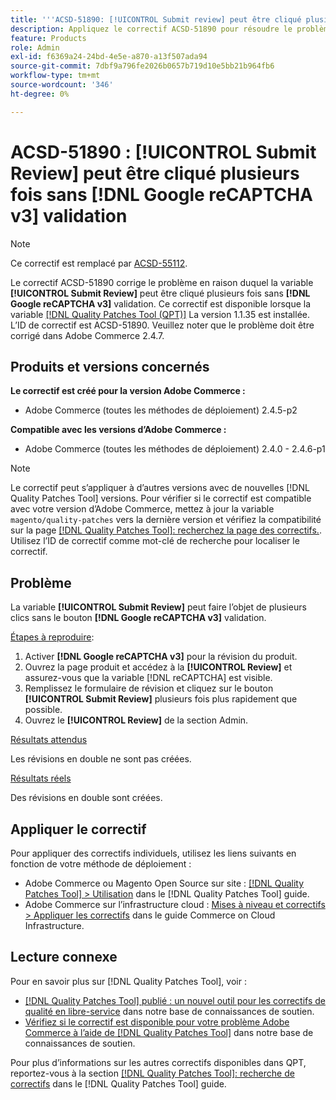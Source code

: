 ```yaml
---
title: '''ACSD-51890: [!UICONTROL Submit review] peut être cliqué plusieurs fois"'
description: Appliquez le correctif ACSD-51890 pour résoudre le problème Adobe Commerce où la variable [!UICONTROL Submit Review] peut être cliqué plusieurs fois sans [!DNL Google reCAPTCHA v3] validation.
feature: Products
role: Admin
exl-id: f6369a24-24bd-4e5e-a870-a13f507ada94
source-git-commit: 7dbf9a796fe2026b0657b719d10e5bb21b964fb6
workflow-type: tm+mt
source-wordcount: '346'
ht-degree: 0%

---
```


# ACSD-51890 : **[!UICONTROL Submit Review]** peut être cliqué plusieurs fois sans **[!DNL Google reCAPTCHA v3]** validation

>[!NOTE]
>
>Ce correctif est remplacé par [ACSD-55112](/help/support-tools/patches-available-in-qpt-tool/v1-1-42/acsd-55112-submit-review-button-can-be-clicked-multiple-times.md).

Le correctif ACSD-51890 corrige le problème en raison duquel la variable **[!UICONTROL Submit Review]** peut être cliqué plusieurs fois sans **[!DNL Google reCAPTCHA v3]** validation. Ce correctif est disponible lorsque la variable [[!DNL Quality Patches Tool (QPT)]](/help/announcements/adobe-commerce-announcements/magento-quality-patches-released-new-tool-to-self-serve-quality-patches.md) La version 1.1.35 est installée. L’ID de correctif est ACSD-51890. Veuillez noter que le problème doit être corrigé dans Adobe Commerce 2.4.7.

## Produits et versions concernés

**Le correctif est créé pour la version Adobe Commerce :**

* Adobe Commerce (toutes les méthodes de déploiement) 2.4.5-p2

**Compatible avec les versions d’Adobe Commerce :**

* Adobe Commerce (toutes les méthodes de déploiement) 2.4.0 - 2.4.6-p1

>[!NOTE]
>
>Le correctif peut s’appliquer à d’autres versions avec de nouvelles [!DNL Quality Patches Tool] versions. Pour vérifier si le correctif est compatible avec votre version d’Adobe Commerce, mettez à jour la variable `magento/quality-patches` vers la dernière version et vérifiez la compatibilité sur la page [[!DNL Quality Patches Tool]: recherchez la page des correctifs.](https://experienceleague.adobe.com/tools/commerce-quality-patches/index.html). Utilisez l’ID de correctif comme mot-clé de recherche pour localiser le correctif.

## Problème

La variable **[!UICONTROL Submit Review]** peut faire l’objet de plusieurs clics sans le bouton **[!DNL Google reCAPTCHA v3]** validation.

<u>Étapes à reproduire</u>:

1. Activer **[!DNL Google reCAPTCHA v3]** pour la révision du produit.
1. Ouvrez la page produit et accédez à la **[!UICONTROL Review]** et assurez-vous que la variable [!DNL reCAPTCHA] est visible.
1. Remplissez le formulaire de révision et cliquez sur le bouton **[!UICONTROL Submit Review]** plusieurs fois plus rapidement que possible.
1. Ouvrez le **[!UICONTROL Review]** de la section Admin.

<u>Résultats attendus</u>

Les révisions en double ne sont pas créées.

<u>Résultats réels</u>

Des révisions en double sont créées.

## Appliquer le correctif

Pour appliquer des correctifs individuels, utilisez les liens suivants en fonction de votre méthode de déploiement :

* Adobe Commerce ou Magento Open Source sur site : [[!DNL Quality Patches Tool] > Utilisation](<https://experienceleague.adobe.com/docs/commerce-operations/tools/quality-patches-tool/usage.html>) dans le [!DNL Quality Patches Tool] guide.
* Adobe Commerce sur l’infrastructure cloud : [Mises à niveau et correctifs > Appliquer les correctifs](https://experienceleague.adobe.com/docs/commerce-cloud-service/user-guide/develop/upgrade/apply-patches.html) dans le guide Commerce on Cloud Infrastructure.

## Lecture connexe

Pour en savoir plus sur [!DNL Quality Patches Tool], voir :

* [[!DNL Quality Patches Tool] publié : un nouvel outil pour les correctifs de qualité en libre-service](/help/announcements/adobe-commerce-announcements/magento-quality-patches-released-new-tool-to-self-serve-quality-patches.md) dans notre base de connaissances de soutien.
* [Vérifiez si le correctif est disponible pour votre problème Adobe Commerce à l’aide de [!DNL Quality Patches Tool]](/help/support-tools/patches-available-in-qpt-tool/check-patch-for-magento-issue-with-magento-quality-patches.md) dans notre base de connaissances de soutien.

Pour plus d’informations sur les autres correctifs disponibles dans QPT, reportez-vous à la section [[!DNL Quality Patches Tool]: recherche de correctifs](<https://experienceleague.adobe.com/tools/commerce-quality-patches/index.html>) dans le [!DNL Quality Patches Tool] guide.
